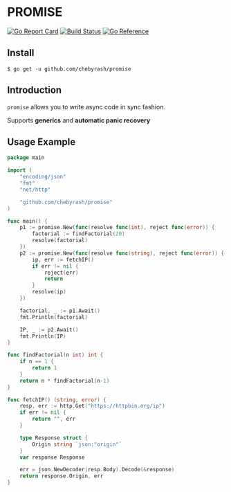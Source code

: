 # PROMISE
[![Go Report Card](https://goreportcard.com/badge/github.com/chebyrash/promise)](https://goreportcard.com/report/github.com/chebyrash/promise)
[![Build Status](https://github.com/chebyrash/promise/actions/workflows/test.yml/badge.svg)](https://github.com/chebyrash/promise/actions)
[![Go Reference](https://pkg.go.dev/badge/github.com/chebyrash/promise.svg)](https://pkg.go.dev/github.com/chebyrash/promise)

## Install

    $ go get -u github.com/chebyrash/promise

## Introduction

`promise` allows you to write async code in sync fashion.

Supports **generics** and **automatic panic recovery**

## Usage Example
```go
package main

import (
	"encoding/json"
	"fmt"
	"net/http"

	"github.com/chebyrash/promise"
)

func main() {
	p1 := promise.New(func(resolve func(int), reject func(error)) {
		factorial := findFactorial(20)
		resolve(factorial)
	})
	p2 := promise.New(func(resolve func(string), reject func(error)) {
		ip, err := fetchIP()
		if err != nil {
			reject(err)
			return
		}
		resolve(ip)
	})

	factorial, _ := p1.Await()
	fmt.Println(factorial)

	IP, _ := p2.Await()
	fmt.Println(IP)
}

func findFactorial(n int) int {
	if n == 1 {
		return 1
	}
	return n * findFactorial(n-1)
}

func fetchIP() (string, error) {
	resp, err := http.Get("https://httpbin.org/ip")
	if err != nil {
		return "", err
	}

	type Response struct {
	    Origin string `json:"origin"`
	}
	var response Response

	err = json.NewDecoder(resp.Body).Decode(&response)
	return response.Origin, err
}
```
